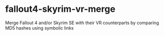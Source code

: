 # fallout4-skyrim-vr-merge
Merge Fallout 4 and/or Skyrim SE with their VR counterparts by comparing MD5 hashes using symbolic links
